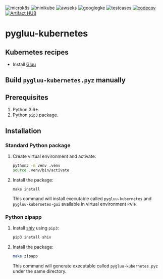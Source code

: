 ![microk8s](https://github.com/GluuFederation/cloud-native-edition/workflows/microk8s/badge.svg?branch=5.0)
![minikube](https://github.com/GluuFederation/cloud-native-edition/workflows/minikube/badge.svg?branch=5.0)
![awseks](https://github.com/GluuFederation/cloud-native-edition/workflows/awseks/badge.svg?branch=5.0)
![googlegke](https://github.com/GluuFederation/cloud-native-edition/workflows/googlegke/badge.svg?branch=5.0)
![testcases](https://github.com/GluuFederation/cloud-native-edition/workflows/testcases/badge.svg?branch=5.0)
[![codecov](https://codecov.io/gh/GluuFederation/cloud-native-edition/branch/master/graph/badge.svg)](https://codecov.io/gh/GluuFederation/cloud-native-edition)
[![Artifact HUB](https://img.shields.io/endpoint?url=https://artifacthub.io/badge/repository/gluu)](https://artifacthub.io/packages/search?repo=gluu)
# pygluu-kubernetes

## Kubernetes recipes

- Install [Gluu](https://gluu.org/docs/gluu-server/latest/installation-guide/install-kubernetes/)

## Build `pygluu-kubernetes.pyz` manually

## Prerequisites

1.  Python 3.6+.
1.  Python `pip3` package.

## Installation

### Standard Python package

1.  Create virtual environment and activate:

    ```sh
    python3 -m venv .venv
    source .venv/bin/activate
    ```

1.  Install the package:

    ```
    make install
    ```

    This command will install executable called `pygluu-kubernetes` and `pygluu-kubernetes-gui` available in virtual environment `PATH`.

### Python zipapp

1.  Install [shiv](https://shiv.readthedocs.io/) using `pip3`:

    ```sh
    pip3 install shiv
    ```

1.  Install the package:

    ```sh
    make zipapp
    ```

    This command will generate executable called `pygluu-kubernetes.pyz` under the same directory.